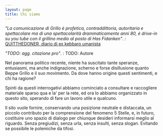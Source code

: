 ```yaml
---
layout: page
title: Chi siamo
---
```


_"La comunicazione di Grillo è profetica, contraddittoria, autoritaria e spettacolare ma di una spettacolarità drammaticamente anni 80, è drive-in su you tube con il grillino medio al posto di Has Fidanken"_.
: [QUITTHEDONER, diario di ex kebbaro umanista](http://www.quitthedoner.com/?p=1452)

_"TODO: agg. citazione pro"_.
: TODO: Autore

Nel panorama politico recente, niente ha suscitato tante speranze, entusiasmi, ma anche indignazione, scherno e forse disillusione quanto Beppe Grillo e il suo movimento. Da dove hanno origine questi sentimenti, e chi ha ragione?

Spinti da questi interrogativi abbiamo cominciato a consultare e raccogliere materiale sparso qua e la' per la rete, ed ora lo abbiamo organizzato in questo sito, sperando di fare un lavoro utile e qualcuno.

Il sito vuole fornire, conservando una posizione neutrale e distaccata, un piccolo contributo per la comprensione del fenomeno 5 Stelle, e, in futuro, costituire uno spazio di dialogo per chiunque desideri informarsi meglio al riguardo.
Senza pregiudizi, senza urla, senza insulti, senza slogan. Evitando se possibile le polemiche da tifosi.

